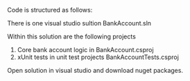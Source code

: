 Code is structured as follows:

There is one visual studio sultion BankAccount.sln

Within this solution are the following projects

1. Core bank account logic in BankAccount.csproj
1. xUnit tests in unit test projects  BankAccountTests.csproj

Open solution in visual studio and download nuget packages.